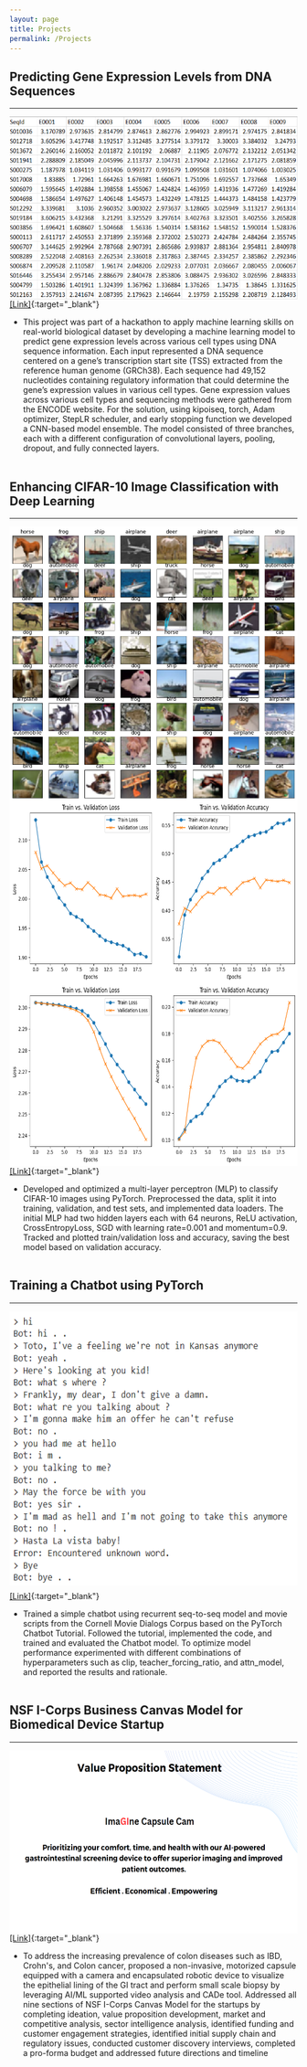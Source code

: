 ```yaml
---
layout: page
title: Projects
permalink: /Projects
---
```

## __Predicting Gene Expression Levels from DNA Sequences__ 
***

<p class="full-width"><img src="/public/hackathonmodel.png" style="width:36rem;height:20rem" align="left"/></p><br><br><br><br><br><br><br><br><br><br><br><br><br><br>

[[Link]](https://github.com/atmanajoshi/gene-expression-prediction-project){:target="_blank"}<br>
- This project was part of a hackathon to apply machine learning skills on real-world biological dataset by developing a machine learning model to predict gene expression levels across various cell types using DNA sequence information. Each input represented a DNA sequence centered on a gene’s transcription start site (TSS) extracted from the reference human genome (GRCh38). Each sequence had 49,152 nucleotides containing regulatory information that could determine the gene’s expression values in various cell types. Gene expression values across various cell types and sequencing methods were gathered from the ENCODE website. For the solution, using kipoiseq, torch, Adam optimizer, StepLR scheduler, and early stopping function we developed a CNN-based model ensemble. The model consisted of three branches, each with a different configuration of convolutional layers, pooling, dropout, and fully connected layers.<br><br>

## __Enhancing CIFAR-10 Image Classification with Deep Learning__ 
***

<p class="full-width"><img src="/public/cifar0.png" style="width:36rem;height:30rem" align="left"/></p><br>
<p class="full-width"><img src="/public/cifar1.png" style="width:36rem;height:20rem" align="left"/></p><br>
<p class="full-width"><img src="/public/cifar2.png" style="width:36rem;height:20rem" align="left"/></p><br>
<br><br><br><br><br><br><br><br><br><br><br><br><br><br><br><br><br><br><br><br><br><br><br>
<br><br><br><br><br><br><br><br><br><br><br><br><br><br><br><br><br><br><br><br><br><br><br>

[[Link]](https://github.com/atmanajoshi/enhance-cifar10-image-classification){:target="_blank"}<br>
- Developed and optimized a multi-layer perceptron (MLP) to classify CIFAR-10 images using PyTorch. Preprocessed the data, split it into training, validation, and test sets, and implemented data loaders. The initial MLP had two hidden layers each with 64 neurons, ReLU activation, CrossEntropyLoss, SGD with learning rate=0.001 and momentum=0.9. Tracked and plotted train/validation loss and accuracy, saving the best model based on validation accuracy.
<br><br>

## __Training a Chatbot using PyTorch__ 
***

<p class="full-width"><img src="/public/chatbot.png" style="width:36rem;height:30rem" align="left"/>
</p><br><br><br><br><br><br><br><br><br><br><br><br><br><br><br><br><br><br><br><br><br><br><br><br><br><br><br><br>

[[Link]](https://github.com/atmanajoshi/train-chatbot-pytorch-project){:target="_blank"}<br>
 - Trained a simple chatbot using recurrent seq-to-seq model and movie scripts from the Cornell Movie Dialogs Corpus based on the PyTorch Chatbot Tutorial. Followed the tutorial, implemented the code, and trained and evaluated the Chatbot model. To optimize model performance experimented with different combinations of hyperparameters such as clip, teacher_forcing_ratio, and attn_model, and reported the results and rationale.
 <br><br>

## __NSF I-Corps Business Canvas Model for Biomedical Device Startup__ 
***

<p class="full-width"><img src="/public/nsfcanvas.png" style="width:36rem;height:20rem" align="left"/></p><br><br><br><br><br><br><br><br><br><br><br><br><br><br>

[[Link]](https://github.com/atmanajoshi/nsf-icorps-business-canvas){:target="_blank"}<br>
 - To address the increasing prevalence of colon diseases such as IBD, Crohn's, and Colon cancer, proposed a non-invasive, motorized capsule equipped with a camera and encapsulated robotic device to visualize the epithelial lining of the GI tract and perform small scale biopsy by leveraging AI/ML supported video analysis and CADe tool. Addressed all nine sections of NSF I-Corps Canvas Model for the startups by completing ideation, value proposition development, market and competitive analysis, sector intelligence analysis, identified funding and customer engagement strategies, identified initial supply chain and regulatory issues, conducted customer discovery interviews, completed a pro-forma budget and addressed future directions and timeline <br><br>


